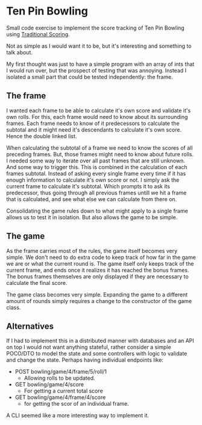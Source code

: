 # Ten Pin Bowling
Small code exercise to implement the score tracking of Ten Pin Bowling using [Traditional Scoring](https://en.wikipedia.org/wiki/Ten-pin_bowling#Traditional_scoring).

Not as simple as I would want it to be, but it's interesting and something to talk about.

My first thought was just to have a simple program with an array of ints that I would run over, but the prospect of testing that was annoying. Instead I isolated a small part that could be tested independently: the frame. 

## The frame

I wanted each frame to be able to calculate it's own score and validate it's own rolls. For this, each frame would need to know about its surrounding frames. Each frame needs to know of it predecessors to calculate the subtotal and it might need it's descendants to calculate it's own score. Hence the double linked list.

When calculating the subtotal of a frame we need to know the scores of all preceding frames. But, those frames might need to know about future rolls. I needed some way to iterate over all past frames that are still unknown. And some way to trigger this.
This is combined in the calculation of each frames subtotal. Instead of asking every single frame every time if it has enough information to calculate it's own score or not. I simply ask the current frame to calculate it's subtotal. Which prompts it to ask its predecessor, thus going through all previous frames untill we hit a frame that is calculated, and see what else we can calculate from there on.

Consolidating the game rules down to what might apply to a single frame allows us to test it in isolation. But also allows the game to be simple.

## The game

As the frame carries most of the rules, the game itself becomes very simple. We don't need to do extra code to keep track of how far in the game we are or what the current round is. 
The game itself only keeps track of the current frame, and ends once it realizes it has reached the bonus frames. The bonus frames themselves are only displayed if they are necessary to calculate the final score.

The game class becomes very simple. Expanding the game to a different amount of rounds simply requires a change to the constructor of the game class.

## Alternatives

If I had to implement this in a distributed manner with databases and an API on top I would not want anything stateful, rather consider a simple POCO/DTO to model the state and some controllers with logic to validate and change the state. Perhaps having individual endpoints like:

- POST bowling/game/4/frame/5/roll/1
  - Allowing rolls to be updated. 
- GET bowling/game/4/score
  - For getting a current total score
- GET bowling/game/4/frame/4/score
  - for getting the scor of an individual frame. 

A CLI seemed like a more interesting way to implement it.